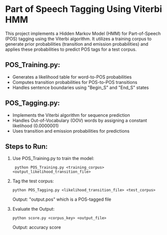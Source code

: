 # Part of Speech Tagging Using Viterbi HMM

This project implements a Hidden Markov Model (HMM) for Part-of-Speech (POS) tagging using the Viterbi algorithm. It utilizes a training corpus to generate prior probabilities (transition and emission probabilities) and applies these probabilities to predict POS tags for a test corpus.

## POS_Training.py:
- Generates a likelihood table for word-to-POS probabilities
- Computes transition probabilities for POS-to-POS transitions
- Handles sentence boundaries using "Begin_S" and "End_S" states
## POS_Tagging.py:
- Implements the Viterbi algorithm for sequence prediction
- Handles Out-of-Vocabulary (OOV) words by assigning a constant likelihood (0.0000001)
- Uses transition and emission probabilities for predictions

## Steps to Run:
1. Use POS_Training.py to train the model:

        python POS_Training.py <training_corpus> <output_likelihood_transition_file>
2. Tag the test corpus:

       python POS_Tagging.py <likelihood_transition_file> <test_corpus>
    Output: "output.pos" which is a POS-tagged file
3. Evaluate the Output: 

       python score.py <corpus_key> <output_file>
    Output: accuracy score
